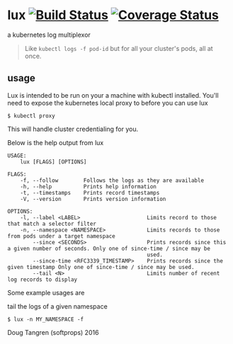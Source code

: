 # lux [![Build Status](https://travis-ci.org/softprops/lux.svg?branch=master)](https://travis-ci.org/softprops/lux) [![Coverage Status](https://coveralls.io/repos/github/softprops/lux/badge.svg?branch=master)](https://coveralls.io/github/softprops/lux?branch=master)

a kubernetes log multiplexor

> Like `kubectl logs -f pod-id` but for all your cluster's pods, all at once.

## usage

Lux is intended to be run on your a machine with kubectl installed. You'll need to expose the kubernetes local proxy to before you can use lux

```
$ kubectl proxy
```

This will handle cluster credentialing for you.

Below is the help output from lux

```
USAGE:
    lux [FLAGS] [OPTIONS]

FLAGS:
    -f, --follow        Follows the logs as they are available
    -h, --help          Prints help information
    -t, --timestamps    Prints record timestamps
    -V, --version       Prints version information

OPTIONS:
    -l, --label <LABEL>                     Limits record to those that match a selector filter
    -n, --namespace <NAMESPACE>             Limits records to those from pods under a target namespace
        --since <SECONDS>                   Prints records since this a given number of seconds. Only one of since-time / since may be
                                            used.
        --since-time <RFC3339_TIMESTAMP>    Prints records since the given timestamp Only one of since-time / since may be used.
        --tail <N>                          Limits number of recent log records to display
```


Some example usages are

tail the logs of a given namespace

```
$ lux -n MY_NAMESPACE -f
```


Doug Tangren (softprops) 2016
